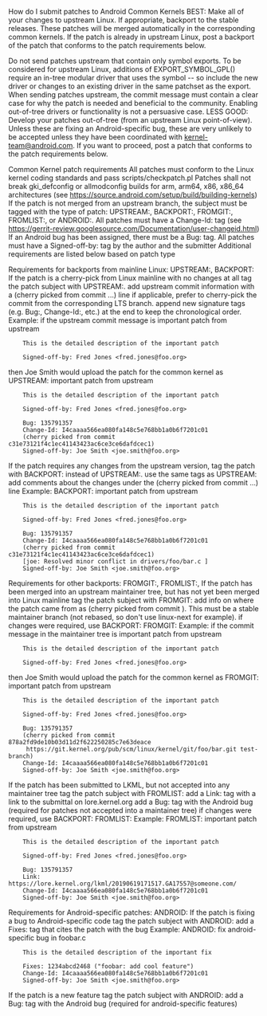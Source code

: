 
How do I submit patches to Android Common Kernels
BEST: Make all of your changes to upstream Linux. If appropriate, backport to the stable releases. These patches will be merged automatically in the corresponding common kernels. If the patch is already in upstream Linux, post a backport of the patch that conforms to the patch requirements below.

Do not send patches upstream that contain only symbol exports. To be considered for upstream Linux, additions of EXPORT_SYMBOL_GPL() require an in-tree modular driver that uses the symbol -- so include the new driver or changes to an existing driver in the same patchset as the export.
When sending patches upstream, the commit message must contain a clear case for why the patch is needed and beneficial to the community. Enabling out-of-tree drivers or functionality is not a persuasive case.
LESS GOOD: Develop your patches out-of-tree (from an upstream Linux point-of-view). Unless these are fixing an Android-specific bug, these are very unlikely to be accepted unless they have been coordinated with kernel-team@android.com. If you want to proceed, post a patch that conforms to the patch requirements below.

Common Kernel patch requirements
All patches must conform to the Linux kernel coding standards and pass scripts/checkpatch.pl
Patches shall not break gki_defconfig or allmodconfig builds for arm, arm64, x86, x86_64 architectures (see https://source.android.com/setup/build/building-kernels)
If the patch is not merged from an upstream branch, the subject must be tagged with the type of patch: UPSTREAM:, BACKPORT:, FROMGIT:, FROMLIST:, or ANDROID:.
All patches must have a Change-Id: tag (see https://gerrit-review.googlesource.com/Documentation/user-changeid.html)
If an Android bug has been assigned, there must be a Bug: tag.
All patches must have a Signed-off-by: tag by the author and the submitter
Additional requirements are listed below based on patch type

Requirements for backports from mainline Linux: UPSTREAM:, BACKPORT:
If the patch is a cherry-pick from Linux mainline with no changes at all
tag the patch subject with UPSTREAM:.
add upstream commit information with a (cherry picked from commit ...) line
if applicable, prefer to cherry-pick the commit from the corresponding LTS branch.
append new signature tags (e.g. Bug:, Change-Id:, etc.) at the end to keep the chronological order.
Example:
if the upstream commit message is
        important patch from upstream

        This is the detailed description of the important patch

        Signed-off-by: Fred Jones <fred.jones@foo.org>
then Joe Smith would upload the patch for the common kernel as
        UPSTREAM: important patch from upstream

        This is the detailed description of the important patch

        Signed-off-by: Fred Jones <fred.jones@foo.org>

        Bug: 135791357
        Change-Id: I4caaaa566ea080fa148c5e768bb1a0b6f7201c01
        (cherry picked from commit c31e73121f4c1ec41143423ac6ce3ce6dafdcec1)
        Signed-off-by: Joe Smith <joe.smith@foo.org>
If the patch requires any changes from the upstream version, tag the patch with BACKPORT: instead of UPSTREAM:.
use the same tags as UPSTREAM:
add comments about the changes under the (cherry picked from commit ...) line
Example:
        BACKPORT: important patch from upstream

        This is the detailed description of the important patch

        Signed-off-by: Fred Jones <fred.jones@foo.org>

        Bug: 135791357
        Change-Id: I4caaaa566ea080fa148c5e768bb1a0b6f7201c01
        (cherry picked from commit c31e73121f4c1ec41143423ac6ce3ce6dafdcec1)
        [joe: Resolved minor conflict in drivers/foo/bar.c ]
        Signed-off-by: Joe Smith <joe.smith@foo.org>
Requirements for other backports: FROMGIT:, FROMLIST:,
If the patch has been merged into an upstream maintainer tree, but has not yet been merged into Linux mainline
tag the patch subject with FROMGIT:
add info on where the patch came from as (cherry picked from commit <sha1> <repo> <branch>). This must be a stable maintainer branch (not rebased, so don't use linux-next for example).
if changes were required, use BACKPORT: FROMGIT:
Example:
if the commit message in the maintainer tree is
        important patch from upstream

        This is the detailed description of the important patch

        Signed-off-by: Fred Jones <fred.jones@foo.org>
then Joe Smith would upload the patch for the common kernel as
        FROMGIT: important patch from upstream

        This is the detailed description of the important patch

        Signed-off-by: Fred Jones <fred.jones@foo.org>

        Bug: 135791357
        (cherry picked from commit 878a2fd9de10b03d11d2f622250285c7e63deace
         https://git.kernel.org/pub/scm/linux/kernel/git/foo/bar.git test-branch)
        Change-Id: I4caaaa566ea080fa148c5e768bb1a0b6f7201c01
        Signed-off-by: Joe Smith <joe.smith@foo.org>
If the patch has been submitted to LKML, but not accepted into any maintainer tree
tag the patch subject with FROMLIST:
add a Link: tag with a link to the submittal on lore.kernel.org
add a Bug: tag with the Android bug (required for patches not accepted into a maintainer tree)
if changes were required, use BACKPORT: FROMLIST:
Example:
        FROMLIST: important patch from upstream

        This is the detailed description of the important patch

        Signed-off-by: Fred Jones <fred.jones@foo.org>

        Bug: 135791357
        Link: https://lore.kernel.org/lkml/20190619171517.GA17557@someone.com/
        Change-Id: I4caaaa566ea080fa148c5e768bb1a0b6f7201c01
        Signed-off-by: Joe Smith <joe.smith@foo.org>
Requirements for Android-specific patches: ANDROID:
If the patch is fixing a bug to Android-specific code
tag the patch subject with ANDROID:
add a Fixes: tag that cites the patch with the bug
Example:
        ANDROID: fix android-specific bug in foobar.c

        This is the detailed description of the important fix

        Fixes: 1234abcd2468 ("foobar: add cool feature")
        Change-Id: I4caaaa566ea080fa148c5e768bb1a0b6f7201c01
        Signed-off-by: Joe Smith <joe.smith@foo.org>
If the patch is a new feature
tag the patch subject with ANDROID:
add a Bug: tag with the Android bug (required for android-specific features)
